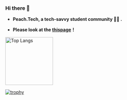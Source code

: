 ### Hi there 👋

- **Peach.Tech, a tech-savvy student community 👨‍💻 .**

- **Please look at the [thispage](https://yuto-portfolio-five.vercel.app/)！**


<!--
**yuto99999/yuto99999** is a ✨ _special_ ✨ repository because its `README.md` (this file) appears on your GitHub profile.

Here are some ideas to get you started:

- 🔭 I’m currently working on ...
- 🌱 I’m currently learning ...
- 👯 I’m looking to collaborate on ...
- 🤔 I’m looking for help with ...
- 💬 Ask me about ...
- 📫 How to reach me: ...
- 😄 Pronouns: ...
- ⚡ Fun fact: ...
-->
<p align="left"> 
  <img alt="Top Langs" height="150px" src="https://github-readme-stats.vercel.app/api/top-langs/?username=yuto99999&layout=compact&show_icons=true&theme=onedark" />
</p>

[![trophy](https://github-profile-trophy.vercel.app/?username=yuto99999)](https://github.com/ryo-ma/github-profile-trophy)
